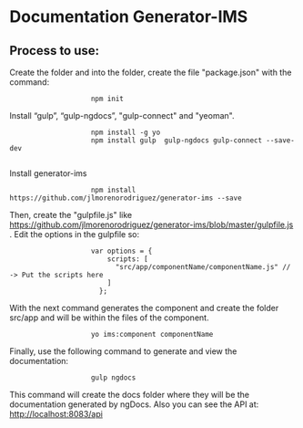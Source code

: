 Documentation Generator-IMS
=====================

Process to use: 
-----------------
Create the folder and into the folder, create the file "package.json" with the command:


```
					npm init
```


Install “gulp”, “gulp-ngdocs”, "gulp-connect" and "yeoman".

```
					npm install -g yo
					npm install gulp  gulp-ngdocs gulp-connect --save-dev
					
```


Install generator-ims 

```
       				npm install https://github.com/jlmorenorodriguez/generator-ims --save     

```


Then, create the "gulpfile.js" like https://github.com/jlmorenorodriguez/generator-ims/blob/master/gulpfile.js .
Edit the options in the gulpfile so:

```
					var options = {
					    scripts: [
					      "src/app/componentName/componentName.js" // -> Put the scripts here 
					    ]
					  };
```

With the next command generates the component and create the folder src/app and  will be within the files of the component.

```
					yo ims:component componentName
```


Finally, use the following command to generate and view the documentation:

```
					gulp ngdocs
```

This command will create the docs folder where they will be the documentation generated by ngDocs. Also you can see the API at: <http://localhost:8083/api>